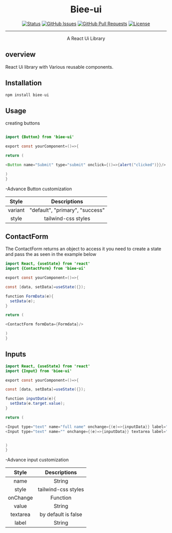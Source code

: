 <p align="center">
  <!-- <a href="" rel="noopener">
 <img width=200px height=200px src="https://i.imgur.com/6wj0hh6.jpg" alt="Project logo"></a> -->
</p>

<h1 align="center">Biee-ui</h1>

<div align="center">

[![Status](https://img.shields.io/badge/status-active-success.svg)]()
[![GitHub Issues](https://img.shields.io/github/issues/bieefilled/library.svg)](https://github.com/bieefilled/library/issues)
[![GitHub Pull Requests](https://img.shields.io/github/issues-pr/bieefilled/library.svg)](https://github.com/bieefilled/library/pulls)
[![License](https://img.shields.io/badge/license-MIT-blue.svg)](/LICENSE)

</div>

---

<p align="center"> A React Ui Library
    <br>
</p>

## overview <a name = "getting_started"></a>

React Ui library with Various reusable components.

<!-- ## 🧐 Overview <a name = "about"></a> -->
## Installation

```javascript
npm install biee-ui
```

## Usage

creating buttons

```java

import {Button} from 'biee-ui'

export const yourComponent=()=>{

return (

<Button name="Submit" type="submit" onclick={()=>{alert("clicked")}}/>

)
}
```

-Advance Button customization

| Style |  Descriptions |
| :--------------:|:--------------:|
| variant    | "default", "primary", "success"  |
|style       |  tailwind-css styles  |

## ContactForm

The ContactForm returns an object to access it you need to create a state and pass the as seen in the example below

```java
import React, {useState} from 'react'
import {ContactForm} from 'biee-ui'

export const yourComponent=()=>{

const [data, setData]=useState({});

function FormData(e){
  setData(e);
}

return (

<ContactForm formData={Formdata}/>

)
}
```

## Inputs

```java
import React, {useState} from 'react'
import {Input} from 'biee-ui'

export const yourComponent=()=>{

const [data, setData]=useState({});

function inputData(e){
  setData(e.target.value);
}

return (

<Input type="text" name="full name" onchange={(e)=>{inputData}} label="Username"/>
<Input type="text" name="" onchange={(e)=>{inputData}} textarea label="message"/>


)
}
```

-Advance input customization

| Style |  Descriptions |
| :--------------:|:--------------:|
| name    | String  |
|style       |  tailwind-css styles  |
| onChange    | Function  |
|value       |  String  |
| textarea    | by default is false |
|label       |  String  |
